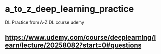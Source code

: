 # a_to_z_deep_learning_practice
DL Practice from A-Z DL course udemy 
## https://www.udemy.com/course/deeplearning/learn/lecture/20258082?start=0#questions